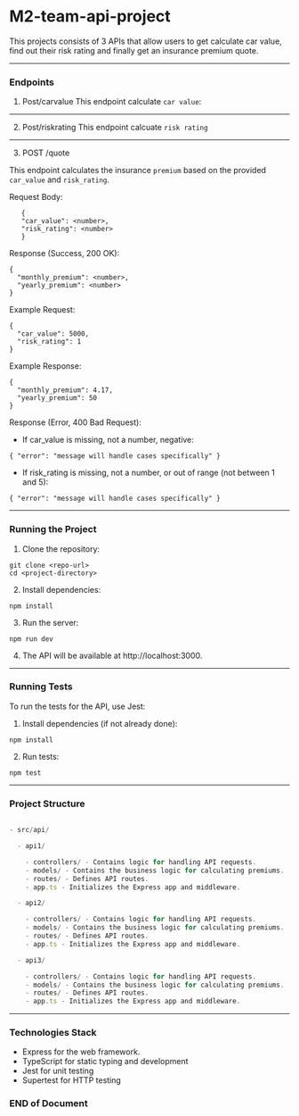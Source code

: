 # M2-team-api-project

This projects consists of 3 APIs that allow users to get calculate car value, find out their risk rating and finally get an insurance premium quote.

---

### Endpoints

1. Post/carvalue
   This endpoint calculate `car value`:

---

2. Post/riskrating
   This endpoint calcuate `risk rating`

---

3. POST /quote

This endpoint calculates the insurance `premium` based on the provided `car_value` and `risk_rating`.

Request Body:

```
   {
   "car_value": <number>,
   "risk_rating": <number>
   }
```

Response (Success, 200 OK):

```
{
  "monthly_premium": <number>,
  "yearly_premium": <number>
}
```

Example Request:

```
{
  "car_value": 5000,
  "risk_rating": 1
}
```

Example Response:

```
{
  "monthly_premium": 4.17,
  "yearly_premium": 50
}
```

Response (Error, 400 Bad Request):

- If car_value is missing, not a number, negative:

```
{ "error": "message will handle cases specifically" }
```

- If risk_rating is missing, not a number, or out of range (not between 1 and 5):

```
{ "error": "message will handle cases specifically" }
```

---

### Running the Project

1. Clone the repository:

```
git clone <repo-url>
cd <project-directory>
```

2. Install dependencies:

```
npm install
```

3. Run the server:

```
npm run dev
```

4. The API will be available at http://localhost:3000.

---

### Running Tests

To run the tests for the API, use Jest:

1. Install dependencies (if not already done):

```
npm install
```

2. Run tests:

```
npm test
```

---

### Project Structure

```js

- src/api/

  - api1/

    - controllers/ - Contains logic for handling API requests.
    - models/ - Contains the business logic for calculating premiums.
    - routes/ - Defines API routes.
    - app.ts - Initializes the Express app and middleware.

  - api2/

    - controllers/ - Contains logic for handling API requests.
    - models/ - Contains the business logic for calculating premiums.
    - routes/ - Defines API routes.
    - app.ts - Initializes the Express app and middleware.

  - api3/

    - controllers/ - Contains logic for handling API requests.
    - models/ - Contains the business logic for calculating premiums.
    - routes/ - Defines API routes.
    - app.ts - Initializes the Express app and middleware.
```

---

### Technologies Stack

- Express for the web framework.
- TypeScript for static typing and development
- Jest for unit testing
- Supertest for HTTP testing

### END of Document